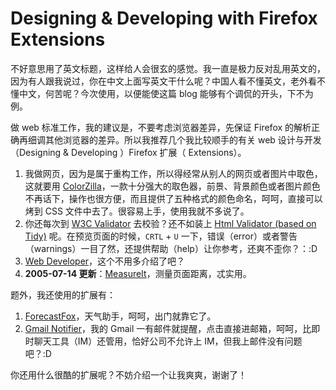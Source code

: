 # Designing & Developing with Firefox Extensions

不好意思用了英文标题，这样给人会很玄的感觉。我一直是极力反对乱用英文的，因为有人跟我说过，你在中文上面写英文干什么呢？中国人看不懂英文，老外看不懂中文，何苦呢？今次使用，以便能使这篇 blog 能够有个调侃的开头，下不为例。

做 web 标准工作，我的建议是，不要考虑浏览器差异，先保证 Firefox 的解析正确再细调其他浏览器的差异。所以我推荐几个我比较顺手的有关 web 设计与开发（Designing & Developing ）Firefox 扩展（ Extensions）。

1. 我做网页，因为是属于重构工作，所以得经常从别人的网页或者图片中取色，这就要用 [ColorZilla][0]，一款十分强大的取色器，前景、背景颜色或者图片颜色不再话下，操作也很方便，而且提供了五种格式的颜色命名，呵呵，直接可以烤到 CSS 文件中去了。很容易上手，使用我就不多说了。
2. 你还每次到 [W3C Validator][1] 去校验？还不如装上 [Html Validator (based on Tidy)][2] 呢。在预览页面的时候，`CRTL` + `U` 一下，错误（error）或者警告（warnings）一目了然，还提供帮助（help）让你参考，还爽不歪你？：:D
3. [Web Developer][3]，这个不用多介绍了吧？
4. **2005-07-14 更新**：[MeasureIt][4]，测量页面距离，忒实用。

题外，我还使用的扩展有：

1. [ForecastFox][5]，天气助手，呵呵，出门就靠它了。
2. [Gmail Notifier][6]，我的 Gmail 一有邮件就提醒，点击直接进邮箱，呵呵，比即时聊天工具（IM）还管用，恰好公司不允许上 IM，但我上邮件没有问题吧？:D

你还用什么很酷的扩展呢？不妨介绍一个让我爽爽，谢谢了！

[0]: https://addons.update.mozilla.org/extensions/moreinfo.php?id=271
[1]: http://validator.w3.org
[2]: https://addons.update.mozilla.org/extensions/moreinfo.php?id=249
[3]: https://addons.update.mozilla.org/extensions/moreinfo.php?id=60
[4]: https://addons.mozilla.org/extensions/moreinfo.php?id=539
[5]: https://addons.update.mozilla.org/extensions/moreinfo.php?id=398
[6]: https://addons.update.mozilla.org/extensions/moreinfo.php?id=173
